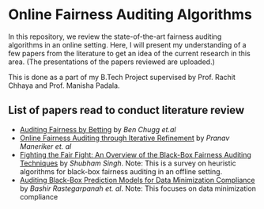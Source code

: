 # Online Fairness Auditing Algorithms

In this repository, we review the state-of-the-art fairness auditing algorithms in an online setting. Here, I will present my understanding of a few papers from the literature to get an idea of the current research in this area. (The presentations of the papers reviewed are uploaded.)


This is done as a part of my B.Tech Project supervised by Prof. Rachit Chhaya and Prof. Manisha Padala. 

## List of papers read to conduct literature review 

- [Auditing Fairness by Betting](https://arxiv.org/abs/2305.17570) by *Ben Chugg et.al*
- [Online Fairness Auditing through Iterative Refinement](https://dl.acm.org/doi/10.1145/3580305.3599454) by *Pranav Maneriker et. al*
- [Fighting the Fair Fight: An Overview of the Black-Box Fairness Auditing Techniques](https://shubhams.github.io/assets/pdf/wcp_blackbox_fairness_report.pdf) by *Shubham Singh*.  Note: This is a survey on heuristic algorithms for black-box fairness auditing in an offline setting. 
- [Auditing Black-Box Prediction Models for Data Minimization Compliance](https://openreview.net/pdf?id=Wkq4hKpGxWv) by *Bashir Rastegarpanah et. al*. Note: This focuses on data minimization compliance




